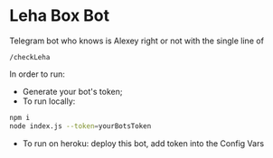 # Leha Box Bot
Telegram bot who knows is Alexey right or not with the single line of
```
/checkLeha
```

In order to run:
- Generate your bot's token;
- To run locally:
```sh
npm i
node index.js --token=yourBotsToken
```
- To run on heroku: deploy this bot, add token into the Config Vars 